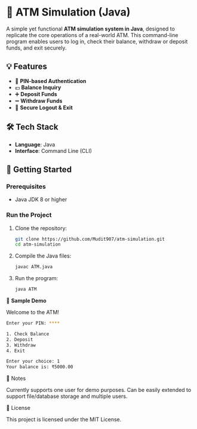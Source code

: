 # 🏧 ATM Simulation (Java)

A simple yet functional **ATM simulation system in Java**, designed to replicate the core operations of a real-world ATM. This command-line program enables users to log in, check their balance, withdraw or deposit funds, and exit securely.

## 💡 Features

- 🔐 **PIN-based Authentication**
- 💵 **Balance Inquiry**
- ➕ **Deposit Funds**
- ➖ **Withdraw Funds**
- 🚪 **Secure Logout & Exit**

## 🛠️ Tech Stack

- **Language**: Java
- **Interface**: Command Line (CLI)

## 🚀 Getting Started

### Prerequisites
- Java JDK 8 or higher

### Run the Project

1. Clone the repository:
   ```bash
   git clone https://github.com/Mudit907/atm-simulation.git
   cd atm-simulation

2. Compile the Java files:
    ```bash
   javac ATM.java

4. Run the program:
    ```bash
   java ATM

🧪 **Sample Demo** 

Welcome to the ATM!

 ```bash
Enter your PIN: ****

1. Check Balance
2. Deposit
3. Withdraw
4. Exit

Enter your choice: 1
Your balance is: ₹5000.00
```

📌 Notes

Currently supports one user for demo purposes.
Can be easily extended to support file/database storage and multiple users.

📄 License

This project is licensed under the MIT License.
